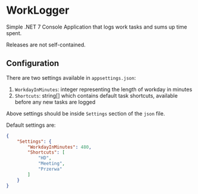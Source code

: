 # WorkLogger

Simple .NET 7 Console Application that logs work tasks and sums up time spent.

Releases are not self-contained.

## Configuration

There are two settings available in `appsettings.json`:

1. `WorkdayInMinutes`: integer representing the length of workday in minutes
2. `Shortcuts`: string[] which contains default task shortcuts, available before any new tasks are logged

Above settings should be inside `Settings` section of the `json` file.

Default settings are:
```json
{
    "Settings": {
        "WorkdayInMinutes": 480,
        "Shortcuts": [
            "HD",
            "Meeting",
            "Przerwa"
        ]
    }
}
```